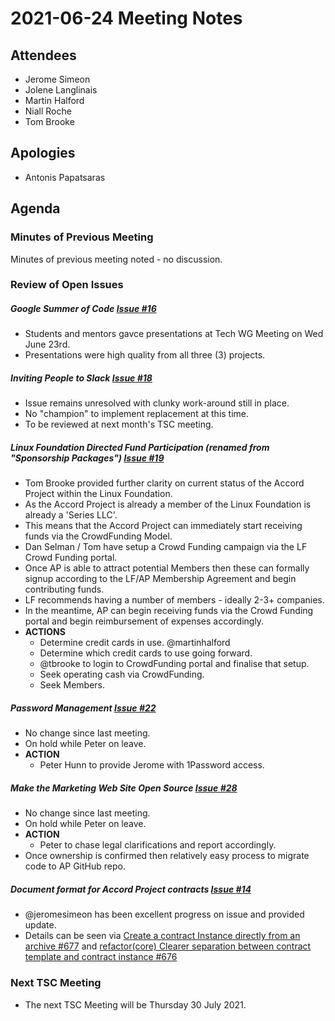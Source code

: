 # 2021-06-24 Meeting Notes

## Attendees
- Jerome Simeon
- Jolene Langlinais
- Martin Halford
- Niall Roche
- Tom Brooke

## Apologies
- Antonis Papatsaras

## Agenda

### Minutes of Previous Meeting

Minutes of previous meeting noted - no discussion.

### Review of Open Issues

##### Google Summer of Code [Issue #16](https://github.com/accordproject/technical-steering-committee/issues/16)
- Students and mentors gavce presentations at Tech WG Meeting on Wed June 23rd.
- Presentations were high quality from all three (3) projects.

##### Inviting People to Slack [Issue #18](https://github.com/accordproject/technical-steering-committee/issues/18)
- Issue remains unresolved with clunky work-around still in place.
- No "champion" to implement replacement at this time.
- To be reviewed at next month's TSC meeting.


##### Linux Foundation Directed Fund Participation (renamed from "Sponsorship Packages") [Issue #19](https://github.com/accordproject/technical-steering-committee/issues/19)
- Tom Brooke provided further clarity on current status of the Accord Project within the Linux Foundation.
- As the Accord Project is already a member of the Linux Foundation is already a 'Series LLC'.
- This means that the Accord Project can immediately start receiving funds via the CrowdFunding Model.
- Dan Selman / Tom have setup a Crowd Funding campaign via the LF Crowd Funding portal.
- Once AP is able to attract potential Members then these can formally signup according to the LF/AP Membership Agreement and begin contributing funds.  
- LF recommends having a number of members - ideally 2-3+ companies.
- In the meantime, AP can begin receiving funds via the Crowd Funding portal and begin reimbursement of expenses accordingly.
- **ACTIONS** 
	- Determine credit cards in use. @martinhalford
	- Determine which credit cards to use going forward.
	- @tbrooke to login to CrowdFunding portal and finalise that setup.
	- Seek operating cash via CrowdFunding.
	- Seek Members.


##### Password Management [Issue #22](https://github.com/accordproject/technical-steering-committee/issues/22)
- No change since last meeting.
- On hold while Peter on leave.
- **ACTION** 
	- Peter Hunn to provide Jerome with 1Password access.

##### Make the Marketing Web Site Open Source [Issue #28](https://github.com/accordproject/technical-steering-committee/issues/28)
- No change since last meeting.
- On hold while Peter on leave.
- **ACTION** 
	- Peter to chase legal clarifications and report accordingly.
- Once ownership is confirmed then relatively easy process to migrate code to AP GitHub repo.

##### Document format for Accord Project contracts [Issue #14](https://github.com/accordproject/technical-steering-committee/issues/14)
- @jeromesimeon has been excellent progress on issue and provided update.
- Details can be seen via [Create a contract Instance directly from an archive #677](https://github.com/accordproject/cicero/issues/677) and [refactor(core) Clearer separation between contract template and contract instance #676](https://github.com/accordproject/cicero/pull/676) 

### Next TSC Meeting
 
- The next TSC Meeting will be Thursday 30 July 2021.
